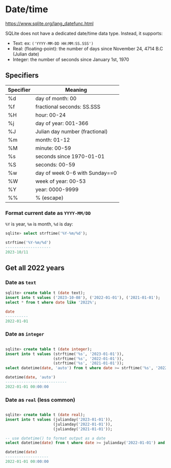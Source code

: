 # Date/time

https://www.sqlite.org/lang_datefunc.html

SQLite does not have a dedicated date/time data type. Instead, it supports:
- Text: ex: `('YYYY-MM-DD HH:MM:SS.SSS')`
- Real: (floating-point): the number of days since November 24, 4714 B.C (Julian date)
- Integer: the number of seconds since January 1st, 1970

## Specifiers

| Specifier | Meaning                        |
|-----------|--------------------------------|
| %d        | day of month: 00               |
| %f        | fractional seconds: SS.SSS     |
| %H        | hour: 00-24                    |
| %j        | day of year: 001-366           |
| %J        | Julian day number (fractional) |
| %m        | month: 01-12                   |
| %M        | minute: 00-59                  |
| %s        | seconds since 1970-01-01       |
| %S        | seconds: 00-59                 |
| %w        | day of week 0-6 with Sunday==0 |
| %W        | week of year: 00-53            |
| %Y        | year: 0000-9999                |
| %%        | % (escape)                     |

### Format current date as `YYYY-MM/DD`
`%Y` is year, `%m` is month, `%d` is day:

```sql
sqlite> select strftime('%Y-%m/%d');

strftime('%Y-%m/%d')
--------------------
2023-10/11
```

## Get all 2022 years

### Date as `text`
```sql
sqlite> create table t (date text);
insert into t values ('2023-10-08'), ('2022-01-01'), ('2021-01-01');
select * from t where date like '2022%';

date
----------
2022-01-01
```

### Date as `integer`
```sql

sqlite> create table t (date integer);
insert into t values (strftime('%s', '2023-01-01')),
                     (strftime('%s', '2022-01-01')),
                     (strftime('%s', '2021-01-01'));
select datetime(date, 'auto') from t where date >= strftime('%s', '2022-01-01') and date < strftime('%s', '2023-01-01');

datetime(date, 'auto')
---------------------------
2022-01-01 00:00:00
```

### Date as `real` (less common)

```sql

sqlite> create table t (date real);
insert into t values (julianday('2023-01-01')),
                     (julianday('2022-01-01')),
                     (julianday('2021-01-01'));

-- use datetime() to format output as a date
select datetime(date) from t where date >= julianday('2022-01-01') and date < julianday('2023-01-01');

datetime(date)
-------------------
2022-01-01 00:00:00
```
